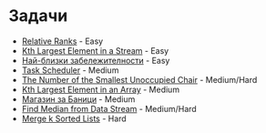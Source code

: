 # Задачи

- [Relative Ranks](https://leetcode.com/problems/relative-ranks/description/?envType=problem-list-v2&envId=heap-priority-queue) - Easy
- [Kth Largest Element in a Stream](https://leetcode.com/problems/kth-largest-element-in-a-stream/description/) - Easy
- [Най-близки забележителности](https://www.hackerrank.com/contests/sda-hw-8-2023/challenges/--164) - Easy
- [Task Scheduler](https://leetcode.com/problems/task-scheduler/description/?envType=problem-list-v2&envId=heap-priority-queue) - Medium
- [The Number of the Smallest Unoccupied Chair](https://leetcode.com/problems/the-number-of-the-smallest-unoccupied-chair/description/?envType=problem-list-v2&envId=heap-priority-queue) - Medium/Hard
- [Kth Largest Element in an Array](https://leetcode.com/problems/kth-largest-element-in-an-array/description/) - Medium
- [Магазин за Баници](https://www.hackerrank.com/contests/sda-hw-8-2021/challenges/fullstack-developer) - Medium
- [Find Median from Data Stream](https://leetcode.com/problems/find-median-from-data-stream/description/) - Medium/Hard
- [Merge k Sorted Lists](https://leetcode.com/problems/merge-k-sorted-lists/description/) - Hard
